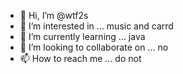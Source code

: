 - 👋 Hi, I’m @wtf2s
- 👀 I’m interested in ... music and carrd
- 🌱 I’m currently learning ... java
- 💞️ I’m looking to collaborate on ... no
- 📫 How to reach me ... do not

<!---
wtf2s/wtf2s is a ✨ special ✨ repository because its `README.md` (this file) appears on your GitHub profile.
You can click the Preview link to take a look at your changes.
--->
